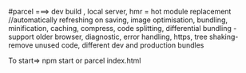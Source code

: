 
#parcel ===>
dev build ,
local server,
hmr = hot module replacement //automatically refreshing on saving,
image optimisation,
bundling,
minification,
caching,
compress,
code splitting,
differential bundling -support older browser,
diagnostic,
error handling,
https,
tree shaking- remove unused code,
different dev and production bundles




<!------------Rough----------------

 * <div id='parent'
 *     <div id = "child">
 *        <h1>I'm h1 tag</h1>
 *        <h2>I'm h2 tag</h2>
 *     </div>
 *   <div id = "child2">
 *        <h1>I'm h1 tag</h1>
 *        <h2>I'm h2 tag</h2>
 *     </div>
 * </div>
 * 
 * 
 *  reactElement is {Object}  => HTML(browser understands)
 * 


  const parent = React.createElement("div", {id:"parent"},
  [React.createElement("div" ,{id:"child",key:"one"},
   [React.createElement("h1",{key:"1"},"I'm a h1 tag"),React.createElement("h2",{key:"2"},"I'm a h2 tag")])],
  [React.createElement("div" ,{id:"child2",key:"two"},
   [React.createElement("h1",{key:"3"},"I'm a h1 tag"),React.createElement("h2",{key:"4"},"I'm a h2 tag")])]);

;

const root = ReactDOM.createRoot(document.getElementById("root"));


console.log(parent); //object
root.render(parent)


const heading = React.createElement("h1",{id:"heading"},"hello world from react!");

console.log(heading); // object
root.render(heading); // converting the object into h1 tag by putting the object into dom tree

//React.createElement take 3 argument element, {attribute} and children element or content of elemnt


<div class="container">
   <h1>logo</h1>
   <ul>
        <li>home</li>
        <li>support</li>
        <li>about</li>
   </ul>
</div>


const nav = React.createElement('div',{className:"container"},
[React.createElement('h1',{},"logo"),React.createElement("ul",{},
[React.createElement('li',{},"home"),React.createElement('li',{},"support"),React.createElement('li',{},"about")])])

root.render(nav);




// React.createElement => object => html element on rendering

const heading = React.createElement("h1",{id:"heading"},"this is class 3rd of namasteReact")

const root = ReactDOM.createRoot(document.getElementById("root"));

root.render(heading)


//jsx is transpiled into React.createElement(js object) by babel before it reaches to js engine.

const jsxheading = <h1 id="heading">Namaste React class 3rd using jsx</h1>

root.render(jsxheading);

// React Element //jsx is a react element

const headingElement1 =<span>Normal js element inside React element</span>;

const headingElement2 = (
   <p className="head">
      NamasteReact element or a piece of JSX<br/>
      {headingElement1}
      
   </p>
);



//React component :- creating components helps us in 
1. making code reusable, moduler,maintainable,testable,readable
//class based
//function based


function based component is normal js function 
which return a piece of jsx or react elemnt 


const Headingcomp2 = ()=> (
   <p className="head">
      NamasteReact functional component
   </p>
);

const Headingcomp3 = function(){
   return (
   <p className="head">
      NamasteReact functional component using fuction keyword;
      
   </p>
)};

const Headingcomponent = ()=>{
   return (
      <div>
      <h1>NamasteReact function based component</h1>
         {headingElement2}
       <Headingcomp2/>
       <Headingcomp3/>
       <Headingcomp3></Headingcomp3>
       {Headingcomp3()}
      </div>
    )
}


root.render(<Headingcomponent />)

/*
//////////////----------------------------------REACT FOOD ORDERING APP-------------------------------- ------////////////////

/**
 * HEADER
 * -logo
 * -Nav links
 * 
 * BODY
 * -search food
 * -restaurantCardContainer ->cards
 * 
 * FOOTER
 * -copyrights
 * -important links
 * -contacts
 * -address
 */



Two types of Export/Import

-Default Export/Import

export default Components;
import Component from "path";


-Named  Export/Import

export const componnent;
import {omponent} from "path";


#React Hooks - Normal js function

useState() - local State variable in functional component=> whenever a statevariable updated,react re-renders the component



/*--------------useEffect-----------------*/
//useEffect hooks takes a callback fuction as parameter and this callback function is called when useEffect want it.
 useEffect(()=>{
       console.log("useEffect");
  },[restaurantList])

 //array here is called empty dependency. i.e means printing the "useEffect" depends on nothig so it will be printed only once at initial render.
 //if dependency was not given then "useEffect" will be printed at initial render + at every re-render
 // if [restaurantList] means "useEffect will be printed at initial render + if restauranList changes."

  console.log("render");

  //first "render" will be printed then "useEffect"



  /*------------SPA(Single page application)-----------*/

  SPA : Page does not reload, does not make network call if we do cliet side routing

 Two types of routing : -
1. client side routing ---changing the route on web page
2. server side routing ---changing the route by changing the url 

Anchor tag-reloads
Link tags-does not reload

---->





To start=> npm start or parcel index.html